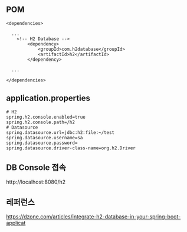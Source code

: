 ## POM ##
```
<dependencies>

  ...
	<!-- H2 Database -->
		<dependency>
			<groupId>com.h2database</groupId>
			<artifactId>h2</artifactId>
		</dependency>

  ...

</dependencies>

```


## application.properties ##
```
# H2
spring.h2.console.enabled=true
spring.h2.console.path=/h2
# Datasource
spring.datasource.url=jdbc:h2:file:~/test
spring.datasource.username=sa
spring.datasource.password=
spring.datasource.driver-class-name=org.h2.Driver
```

## DB Console 접속 ##

http://localhost:8080/h2




## 레퍼런스 ##

https://dzone.com/articles/integrate-h2-database-in-your-spring-boot-applicat
